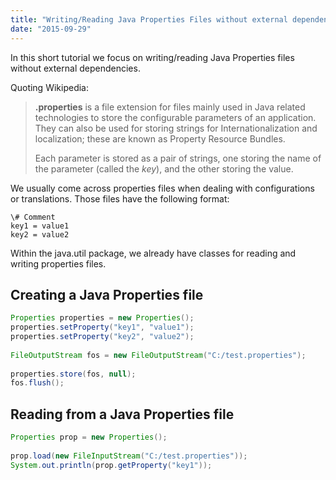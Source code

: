 ```yaml
---
title: "Writing/Reading Java Properties Files without external dependencies"
date: "2015-09-29"
---
```


In this short tutorial we focus on writing/reading Java Properties files without external dependencies.

Quoting Wikipedia:

> **.properties** is a file extension for files mainly used in Java related technologies to store the configurable parameters of an application. They can also be used for storing strings for Internationalization and localization; these are known as Property Resource Bundles.
> 
> Each parameter is stored as a pair of strings, one storing the name of the parameter (called the _key_), and the other storing the value.

We usually come across properties files when dealing with configurations or translations. Those files have the following format:

```
\# Comment
key1 = value1
key2 = value2
```

Within the java.util package, we already have classes for reading and writing properties files.

## Creating a Java Properties file

```java
Properties properties = new Properties();
properties.setProperty("key1", "value1");
properties.setProperty("key2", "value2");
 
FileOutputStream fos = new FileOutputStream("C:/test.properties");
 
properties.store(fos, null);
fos.flush();
```

## Reading from a Java Properties file

```java
Properties prop = new Properties();
 
prop.load(new FileInputStream("C:/test.properties"));
System.out.println(prop.getProperty("key1"));
```